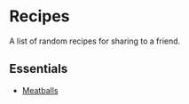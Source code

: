 # Recipes

A list of random recipes for sharing to a friend.

## Essentials

- [Meatballs](./Meatballs)

